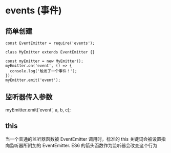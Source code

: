 # events (事件)

## 简单创建
```
const EventEmitter = require('events');

class MyEmitter extends EventEmitter {}

const myEmitter = new MyEmitter();
myEmitter.on('event', () => {
  console.log('触发了一个事件！');
});
myEmitter.emit('event');
```
## 监听器传入参数
myEmitter.emit('event', a, b, c);

## this
当一个普通的监听器函数被 EventEmitter 调用时，标准的 this 关键词会被设置指向监听器所附加的 EventEmitter. ES6 的箭头函数作为监听器会改变这个行为
